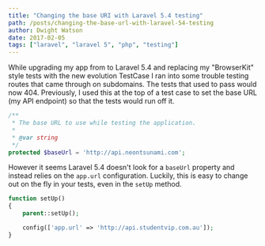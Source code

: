 ```yaml
---
title: "Changing the base URI with Laravel 5.4 testing"
path: /posts/changing-the-base-url-with-laravel-54-testing
author: Dwight Watson
date: 2017-02-05
tags: ["laravel", "laravel 5", "php", "testing"]
---
```


While upgrading my app from to Laravel 5.4 and replacing my "BrowserKit" style tests with the new evolution TestCase I ran into some trouble testing routes that came through on subdomains. The tests that used to pass would now 404. Previously, I used this at the top of a test case to set the base URL (my API endpoint) so that the tests would run off it.

```php
/**
 * The base URL to use while testing the application.
 *
 * @var string
 */
protected $baseUrl = 'http://api.neontsunami.com';
```

However it seems Laravel 5.4 doesn't look for a `baseUrl` property and instead relies on the `app.url` configuration. Luckily, this is easy to change out on the fly in your tests, even in the `setUp` method.

```php
function setUp()
{
    parent::setUp();

    config(['app.url' => 'http://api.studentvip.com.au']);
}
```
